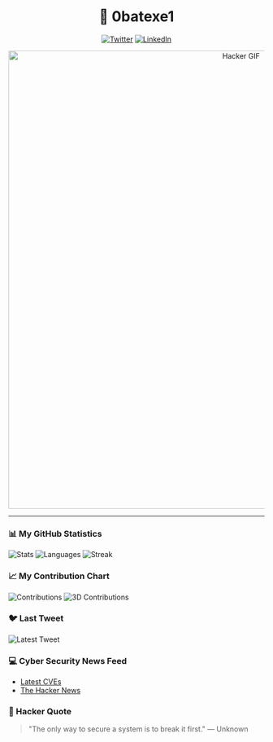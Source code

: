 
<h1 align="center">👾 0batexe1</h1>
<p align="center">

</p>

<p align="center">
<a href="https://twitter.com/0batexe1"><img src="https://img.shields.io/badge/Twitter-1DA1F2?style=flat-square&logo=twitter" alt="Twitter"></a>
<a href="https://linkedin.com/in/feritbarankaya"><img src="https://img.shields.io/badge/LinkedIn-0077B5?style=flat-square&logo=linkedin" alt="LinkedIn"></a>
</p>

<p align="center">
  <img src="https://media1.giphy.com/media/v1.Y2lkPTc5MGI3NjExZ3poNDRiZjEyOXQ2NGJwMGl4OTc1cnBzajhwMHZrNG80ZzBkOGFjaCZlcD12MV9pbnRlcm5hbF9naWZfYnlfaWQmY3Q9Zw/xTcnSWYZvafyhEACBO/giphy.gif" width="900" alt="Hacker GIF">
</p>


---


### 📊 My GitHub Statistics
![Stats](https://github-readme-stats.vercel.app/api?username=0batexe1&show_icons=true&theme=radical)
![Languages](https://github-readme-stats.vercel.app/api/top-langs/?username=0batexe1&layout=compact&theme=radical)
![Streak](https://github-readme-streak-stats.herokuapp.com/?user=0batexe1&theme=radical)

### 📈 My Contribution Chart
![Contributions](https://ghchart.rshah.org/0batexe1)
![3D Contributions](https://github-profile-3d.vercel.app/api?username=0batexe1)

### 🐦 Last Tweet
![Latest Tweet](https://github-readme-twitter.gazf.net/tweet?username=0bat.exe1)

### 💻 Cyber ​​Security News Feed
- [Latest CVEs](https://cve.mitre.org/)
- [The Hacker News](https://thehackernews.com/)

### 🧠 Hacker Quote
> "The only way to secure a system is to break it first." — Unknown

